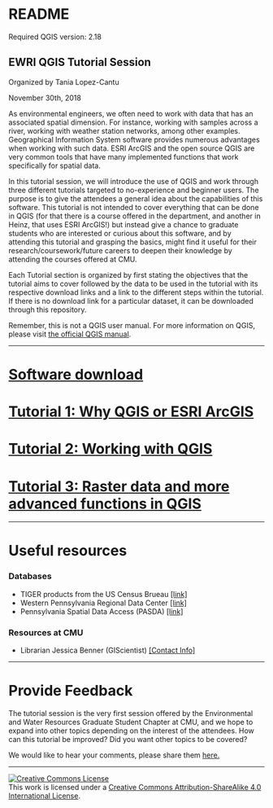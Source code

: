 # README

Required QGIS version: 2.18

## EWRI QGIS Tutorial Session
Organized by Tania Lopez-Cantu

November 30th, 2018

As environmental engineers, we often need to work with data that has an associated spatial dimension. For instance, working with samples across a river, working with weather station networks, among other examples. Geographical Information System software provides numerous advantages when working with such data. ESRI ArcGIS and the open source QGIS are very common tools that have many implemented functions that work specifically for spatial data.

In this tutorial session, we will introduce the use of QGIS and work through three different tutorials targeted to no-experience and beginner users. The purpose is to give the attendees a general idea about the capabilities of this software. This tutorial is not intended to cover everything that can be done in QGIS (for that there is a course offered in the department, and another in Heinz, that uses ESRI ArcGIS!) but instead give a chance to graduate students who are interested or curious about this software, and by attending this tutorial and grasping the basics, might find it useful for their research/coursework/future careers to deepen their knowledge by attending the courses offered at CMU.

Each Tutorial section is organized by first stating the objectives that the tutorial aims to cover followed by the data to be used in the tutorial with its respective download links and a link to the different steps within the tutorial. If there is no download link for a particular dataset, it can be downloaded through this repository.

Remember, this is not a QGIS user manual. For more information on QGIS, please visit [the official QGIS manual](https://docs.qgis.org/2.8/en/docs/training_manual/index.html).

----
# [Software download](docs/Download.md)

# [Tutorial 1: Why QGIS or ESRI ArcGIS](docs/Tutorial1.md)

# [Tutorial 2: Working with QGIS](docs/Tutorial2.md)

# [Tutorial 3: Raster data and more advanced functions in QGIS](docs/Tutorial3.md)

---
# Useful resources

### Databases

* TIGER products from the US Census Brueau [[link]](https://www.census.gov/geo/maps-data/data/tiger.html?#
)
* Western Pennsylvania Regional Data Center [[link]](http://www.wprdc.org/
)
* Pennsylvania Spatial Data Access (PASDA) [[link]]( http://www.pasda.psu.edu/
)

### Resources at CMU

* Librarian Jessica Benner (GIScientist) [[Contact Info]](https://www.library.cmu.edu/about/people/jessica-benner)

----

# Provide Feedback

The tutorial session is the very first session offered by the Environmental and Water Resources Graduate Student Chapter at CMU, and we hope to expand into other topics depending on the interest of the attendees. How can this tutorial be improved? Did you want other topics to be covered?

We would like to hear your comments, please share them [here.](https://goo.gl/forms/DOeMAnqMDkviyD7w1)

---


<a rel="license" href="http://creativecommons.org/licenses/by-sa/4.0/"><img alt="Creative Commons License" style="border-width:0" src="https://i.creativecommons.org/l/by-sa/4.0/88x31.png" /></a><br />This work is licensed under a <a rel="license" href="http://creativecommons.org/licenses/by-sa/4.0/">Creative Commons Attribution-ShareAlike 4.0 International License</a>.

